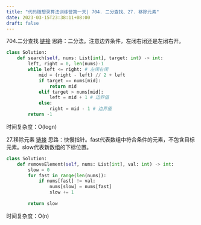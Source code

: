 ```yaml
---
title: "代码随想录算法训练营第一天| 704. 二分查找、27. 移除元素"
date: 2023-03-15T23:38:11+08:00
draft: false
---
```


704.二分查找
[链接](https://leetcode.cn/problems/binary-search/description/)
思路：二分法。注意边界条件，左闭右闭还是左闭右开。

```python
class Solution:
    def search(self, nums: List[int], target: int) -> int:
        left, right = 0, len(nums)-1
        while left <= right: # 左闭右闭
            mid = (right - left) // 2 + left
            if target == nums[mid]:
                return mid
            elif target > nums[mid]:
                left = mid + 1 # 边界值
            else:
                right = mid - 1 # 边界值
        return -1
```

时间复杂度：O(logn)

27.移除元素
[链接](https://leetcode.cn/problems/remove-element/)
思路：快慢指针。fast代表数组中符合条件的元素，不包含目标元素。slow代表新数组的下标位置。

```python
class Solution:
    def removeElement(self, nums: List[int], val: int) -> int:
        slow = 0
        for fast in range(len(nums)):
            if nums[fast] != val:
                nums[slow] = nums[fast]
                slow += 1
        
        return slow
```

时间复杂度：O(n)

